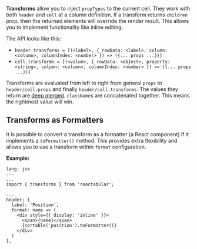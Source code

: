 **Transforms** allow you to inject `propTypes` to the current cell. They work with both `header` and `cell` at a column definition. If a transform returns `children` prop, then the returned elements will override the render result. This allows you to implement functionality like inline editing.

The API looks like this:

* `header.transforms = [(<label>, { rowData: <label>, column: <column>, columnIndex: <number> }) => ({... props ...})]`
* `cell.transforms = [(<value>, { rowData: <object>, property: <string>, column: <column>, columnIndex: <number> }) => ({... props ...})]`

Transforms are evaluated from left to right from general `props` to `header/cell.props` and finally `header/cell.transforms`. The values they return are [deep merged](https://lodash.com/docs#merge). `className`s are concatenated together. This means the rightmost value will win.

## Transforms as Formatters

It is possible to convert a transform as a formatter (a React component) if it implements a `toFormatter()` method. This provides extra flexibility and allows you to use a transform within `format` configuration.

**Example:**

```code
lang: jsx
---
...
import { transforms } from 'reactabular';

...
header: {
  label: 'Position',
  format: name => (
    <div style={{ display: 'inline' }}>
      <span>{name}</span>
      {sortable('position').toFormatter()}
    </div>
  )
},
```

